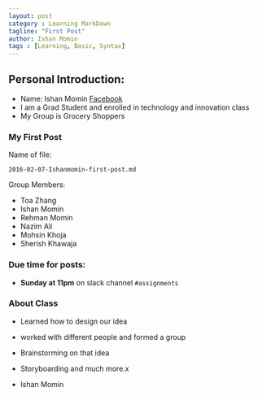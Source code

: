 ```yaml
---
layout: post
category : Learning MarkDown
tagline: "First Post"
author: Ishan Momin
tags : [Learning, Basic, Syntax]
---
```


## Personal Introduction:
- Name: Ishan Momin [Facebook](https://www.facebook.com/ishanmomin9)
- I am a Grad Student and enrolled in technology and innovation class
- My Group is Grocery Shoppers 

### My First Post

Name of file:

`2016-02-07-Ishanmomin-first-post.md`

Group Members:

- Toa Zhang
- Ishan Momin
- Rehman Momin
- Nazim Ali
- Mohsin Khoja
- Sherish Khawaja


### Due time for posts:
- __Sunday at 11pm__ on slack channel `#assignments`


### About Class
- Learned how to design our idea
- worked with different people and formed a group
- Brainstorming on that idea
- Storyboarding and much more.x


- Ishan Momin